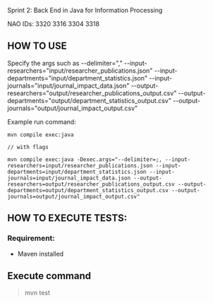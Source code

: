 Sprint 2: Back End in Java for Information Processing

NAO IDs: 
3320
3316
3304
3318

## HOW TO USE
Specify the args such as
--delimiter=","
--input-researchers="input/researcher_publications.json"
--input-departments="input/department_statistics.json"
--input-journals="input/journal_impact_data.json"
--output-researchers="output/researcher_publications_output.csv"
--output-departments="output/department_statistics_output.csv"
--output-journals="output/journal_impact_output.csv"

Example run command:
```
mvn compile exec:java

// with flags

mvn compile exec:java -Dexec.args="--delimiter=;, --input-researchers=input/researcher_publications.json --input-departments=input/department_statistics.json --input-journals=input/journal_impact_data.json --output-researchers=output/researcher_publications_output.csv --output-departments=output/department_statistics_output.csv --output-journals=output/journal_impact_output.csv"
```

## HOW TO EXECUTE TESTS:
### Requirement: 
- Maven installed

## Execute command
> mvn test
